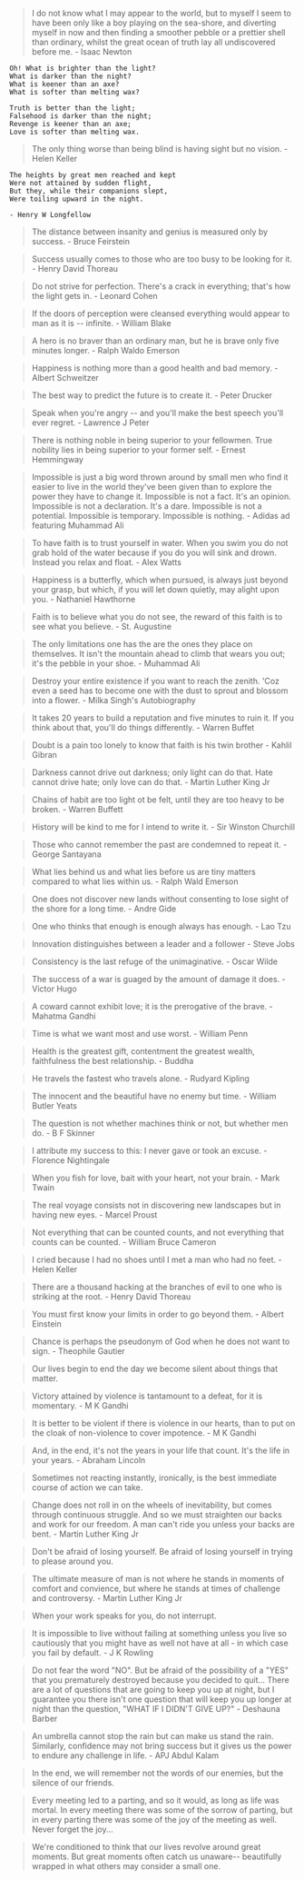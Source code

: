 > I do not know what I may appear to the world, but to myself I seem to have been only like a boy playing on the sea-shore, and diverting myself in now and then finding a smoother pebble or a prettier shell than ordinary, whilst the great ocean of truth lay all undiscovered before me. - Isaac Newton

```
Oh! What is brighter than the light?
What is darker than the night?
What is keener than an axe?
What is softer than melting wax?

Truth is better than the light;
Falsehood is darker than the night;
Revenge is keener than an axe;
Love is softer than melting wax.
```

> The only thing worse than being blind is having sight but no vision. - Helen Keller

```
The heights by great men reached and kept
Were not attained by sudden flight,
But they, while their companions slept,
Were toiling upward in the night.

- Henry W Longfellow
```

> The distance between insanity and genius is measured only by success. - Bruce Feirstein

> Success usually comes to those who are too busy to be looking for it. - Henry David Thoreau

> Do not strive for perfection. There's a crack in everything; that's how the light gets in. - Leonard Cohen

> If the doors of perception were cleansed everything would appear to man as it is -- infinite. - William Blake

> A hero is no braver than an ordinary man, but he is brave only five minutes longer. - Ralph Waldo Emerson

> Happiness is nothing more than a good health and bad memory. - Albert Schweitzer

> The best way to predict the future is to create it. - Peter Drucker

> Speak when you're angry -- and you'll make the best speech you'll ever regret. - Lawrence J Peter

> There is nothing noble in being superior to your fellowmen. True nobility lies in being superior to your former self. - Ernest Hemmingway

> Impossible is just a big word thrown around by small men who find it easier to live in the world they've been given than to explore the power they have to change it. Impossible is not a fact. It's an opinion. Impossible is not a declaration. It's a dare. Impossible is not a potential. Impossible is temporary. Impossible is nothing. - Adidas ad featuring Muhammad Ali

> To have faith is to trust yourself in water. When you swim you do not grab hold of the water because if you do you will sink and drown. Instead you relax and float. - Alex Watts

> Happiness is a butterfly, which when pursued, is always just beyond your grasp, but which, if you will let down quietly, may alight upon you. - Nathaniel Hawthorne

> Faith is to believe what you do not see, the reward of this faith is to see what you believe. - St. Augustine

> The only limitations one has the are the ones they place on themselves. It isn't the mountain ahead to climb that wears you out; it's the pebble in your shoe. - Muhammad Ali

> Destroy your entire existence if you want to reach the zenith. 'Coz even a seed has to become one with the dust to sprout and blossom into a flower. - Milka Singh's Autobiography

> It takes 20 years to build a reputation and five minutes to ruin it. If you think about that, you'll do things differently. - Warren Buffet

> Doubt is a pain too lonely to know that faith is his twin brother - Kahlil Gibran

> Darkness cannot drive out darkness; only light can do that. Hate cannot drive hate; only love can do that. - Martin Luther King Jr

> Chains of habit are too light ot be felt, until they are too heavy to be broken. - Warren Buffett

> History will be kind to me for I intend to write it. - Sir Winston Churchill

> Those who cannot remember the past are condemned to repeat it. - George Santayana

> What lies behind us and what lies before us are tiny matters compared to what lies within us. - Ralph Wald Emerson

> One does not discover new lands without consenting to lose sight of the shore for a long time. - Andre Gide

> One who thinks that enough is enough always has enough. - Lao Tzu

> Innovation distinguishes between a leader and a follower - Steve Jobs

> Consistency is the last refuge of the unimaginative. - Oscar Wilde

> The success of a war is guaged by the amount of damage it does. - Victor Hugo

> A coward cannot exhibit love; it is the prerogative of the brave. - Mahatma Gandhi

> Time is what we want most and use worst. - William Penn

> Health is the greatest gift, contentment the greatest wealth, faithfulness the best relationship. - Buddha

> He travels the fastest who travels alone. - Rudyard Kipling

> The innocent and the beautiful have no enemy but time. - William Butler Yeats

> The question is not whether machines think or not, but whether men do. - B F Skinner

> I attribute my success to this: I never gave or took an excuse. - Florence Nightingale

> When you fish for love, bait with your heart, not your brain. - Mark Twain

> The real voyage consists not in discovering new landscapes but in having new eyes. - Marcel Proust

> Not everything that can be counted counts, and not everything that counts can be counted. - William Bruce Cameron

> I cried because I had no shoes until I met a man who had no feet. - Helen Keller

> There are a thousand hacking at the branches of evil to one who is striking at the root. - Henry David Thoreau

> You must first know your limits in order to go beyond them. - Albert Einstein

> Chance is perhaps the pseudonym of God when he does not want to sign. - Theophile Gautier

> Our lives begin to end the day we become silent about things that matter.

> Victory attained by violence is tantamount to a defeat, for it is momentary. - M K Gandhi

> It is better to be violent if there is violence in our hearts, than to put on the cloak of non-violence to cover impotence. - M K Gandhi

> And, in the end, it's not the years in your life that count. It's the life in your years. - Abraham Lincoln

> Sometimes not reacting instantly, ironically, is the best immediate course of action we can take.

> Change does not roll in on the wheels of inevitability, but comes through continuous struggle. And so we must straighten our backs and work for our freedom. A man can't ride you unless your backs are bent. - Martin Luther King Jr

> Don't be afraid of losing yourself. Be afraid of losing yourself in trying to please around you.

> The ultimate measure of man is not where he stands in moments of comfort and convience, but where he stands at times of challenge and controversy. - Martin Luther King Jr

> When your work speaks for you, do not interrupt.

> It is impossible to live without failing at something unless you live so cautiously that you might have as well not have at all - in which case you fail by default. - J K Rowling

> Do not fear the word "NO". But be afraid of the possibility of a "YES" that you prematurely destroyed because you decided to quit... There are a lot of questions that are going to keep you up at night, but I guarantee you there isn't one question that will keep you up longer at night than the question, "WHAT IF I DIDN'T GIVE UP?" - Deshauna Barber

> An umbrella cannot stop the rain but can make us stand the rain. Similarly, confidence may not bring success but it gives us the power to endure any challenge in life. - APJ Abdul Kalam

> In the end, we will remember not the words of our enemies, but the silence of our friends.

> Every meeting led to a parting, and so it would, as long as life was mortal. In every meeting there was some of the sorrow of parting, but in every parting there was some of the joy of the meeting as well. Never forget the joy...

> We're conditioned to think that our lives revolve around great moments. But great moments often catch us unaware-- beautifully wrapped in what others may consider a small one.
